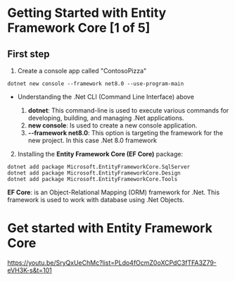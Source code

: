 # Getting Started with Entity Framework Core [1 of 5]

## First step

1. Create a console app called "ContosoPizza"

```
dotnet new console --framework net8.0 --use-program-main
```

* Understanding the .Net CLI (Command Line Interface) above

    1. **dotnet**: This command-line is used to execute various commands for developing, building, and managing .Net applications.
    2. **new console**: Is used to create a new console application.
    3. **--framework net8.0**: This option is targeting the framework for the new project. In this case .Net 8.0 framework

2. Installing the **Entity Framework Core (EF Core)** package:

```
dotnet add package Microsoft.EntityFrameworkCore.SqlServer
dotnet add package Microsoft.EntityFrameworkCore.Design
dotnet add package Microsoft.EntityFrameworkCore.Tools
```

**EF Core**: is an Object-Relational Mapping (ORM) framework for .Net. This framework  is used to work with database using .Net Objects.

# Get started with Entity Framework Core

<https://youtu.be/SryQxUeChMc?list=PLdo4fOcmZ0oXCPdC3fTFA3Z79-eVH3K-s&t=101>
